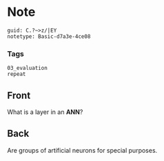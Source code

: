 # Note
```
guid: C.?~>z/|EY
notetype: Basic-d7a3e-4ce08
```

### Tags
```
03_evaluation
repeat
```

## Front
What is a layer in an <b>ANN</b>?

## Back
Are groups of artificial neurons for special purposes.
